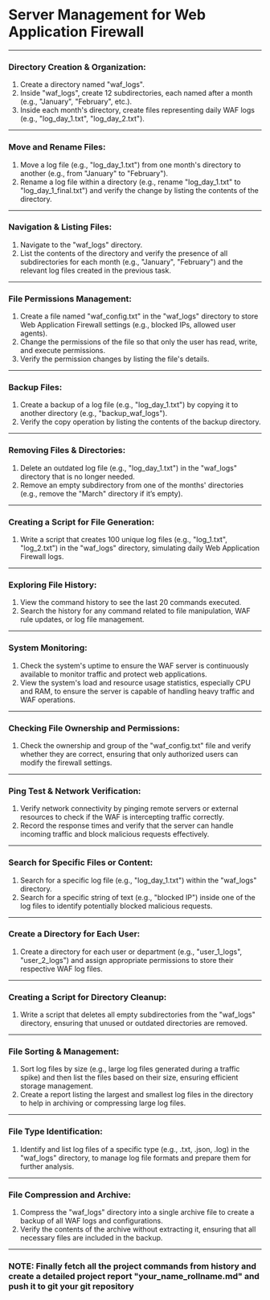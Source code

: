 # Server Management for Web Application Firewall

---

### **Directory Creation & Organization:**

1. Create a directory named "waf_logs".
2. Inside "waf_logs", create 12 subdirectories, each named after a month (e.g., "January", "February", etc.).
3. Inside each month's directory, create files representing daily WAF logs (e.g., "log_day_1.txt", "log_day_2.txt").

---

### **Move and Rename Files:**

1. Move a log file (e.g., "log_day_1.txt") from one month's directory to another (e.g., from "January" to "February").
2. Rename a log file within a directory (e.g., rename "log_day_1.txt" to "log_day_1_final.txt") and verify the change by listing the contents of the directory.

---

### **Navigation & Listing Files:**

1. Navigate to the "waf_logs" directory.
2. List the contents of the directory and verify the presence of all subdirectories for each month (e.g., "January", "February") and the relevant log files created in the previous task.

---

### **File Permissions Management:**

1. Create a file named "waf_config.txt" in the "waf_logs" directory to store Web Application Firewall settings (e.g., blocked IPs, allowed user agents).
2. Change the permissions of the file so that only the user has read, write, and execute permissions.
3. Verify the permission changes by listing the file's details.

---

### **Backup Files:**

1. Create a backup of a log file (e.g., "log_day_1.txt") by copying it to another directory (e.g., "backup_waf_logs").
2. Verify the copy operation by listing the contents of the backup directory.

---

### **Removing Files & Directories:**

1. Delete an outdated log file (e.g., "log_day_1.txt") in the "waf_logs" directory that is no longer needed.
2. Remove an empty subdirectory from one of the months' directories (e.g., remove the "March" directory if it’s empty).

---

### **Creating a Script for File Generation:**

1. Write a script that creates 100 unique log files (e.g., "log_1.txt", "log_2.txt") in the "waf_logs" directory, simulating daily Web Application Firewall logs.

---

### **Exploring File History:**

1. View the command history to see the last 20 commands executed.
2. Search the history for any command related to file manipulation, WAF rule updates, or log file management.

---

### **System Monitoring:**

1. Check the system's uptime to ensure the WAF server is continuously available to monitor traffic and protect web applications.
2. View the system's load and resource usage statistics, especially CPU and RAM, to ensure the server is capable of handling heavy traffic and WAF operations.

---

### **Checking File Ownership and Permissions:**

1. Check the ownership and group of the "waf_config.txt" file and verify whether they are correct, ensuring that only authorized users can modify the firewall settings.

---

### **Ping Test & Network Verification:**

1. Verify network connectivity by pinging remote servers or external resources to check if the WAF is intercepting traffic correctly.
2. Record the response times and verify that the server can handle incoming traffic and block malicious requests effectively.

---

### **Search for Specific Files or Content:**

1. Search for a specific log file (e.g., "log_day_1.txt") within the "waf_logs" directory.
2. Search for a specific string of text (e.g., "blocked IP") inside one of the log files to identify potentially blocked malicious requests.

---

### **Create a Directory for Each User:**

1. Create a directory for each user or department (e.g., "user_1_logs", "user_2_logs") and assign appropriate permissions to store their respective WAF log files.

---

### **Creating a Script for Directory Cleanup:**

1. Write a script that deletes all empty subdirectories from the "waf_logs" directory, ensuring that unused or outdated directories are removed.

---

### **File Sorting & Management:**

1. Sort log files by size (e.g., large log files generated during a traffic spike) and then list the files based on their size, ensuring efficient storage management.
2. Create a report listing the largest and smallest log files in the directory to help in archiving or compressing large log files.

---

### **File Type Identification:**

1. Identify and list log files of a specific type (e.g., .txt, .json, .log) in the "waf_logs" directory, to manage log file formats and prepare them for further analysis.

---

### **File Compression and Archive:**

1. Compress the "waf_logs" directory into a single archive file to create a backup of all WAF logs and configurations.
2. Verify the contents of the archive without extracting it, ensuring that all necessary files are included in the backup.

---

### NOTE: Finally fetch all the project commands from history and create a detailed project report "your_name_rollname.md" and push it to git your git repository